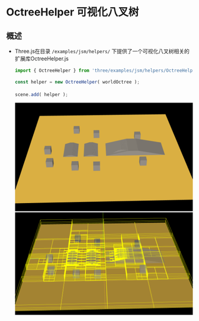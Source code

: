 # OctreeHelper 可视化八叉树

## 概述

+ Three.js在目录 `/examples/jsm/helpers/` 下提供了一个可视化八叉树相关的扩展库OctreeHelper.js

  ```js
  import { OctreeHelper } from 'three/examples/jsm/helpers/OctreeHelper.js';
  ```

  ```js
  const helper = new OctreeHelper( worldOctree );

  scene.add( helper );
  ```

  ![八叉树分割前模型](images/八叉树分割前模型.png)
  ![八叉树分割后模型](images/八叉树分割后模型.png)

